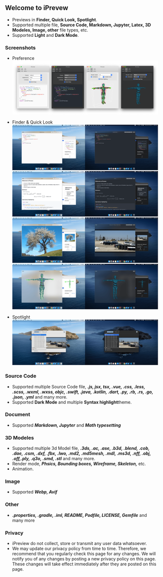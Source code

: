 ## Welcome to iPrevew

- Previews in **Finder, Quick Look, Spotlight**.
- Supported multiple file, **Source Code, Markdown, Jupyter, Latex, 3D Modeles, Image, other** file types, etc.
- Supported **Light** and **Dark Mode**.

### Screenshots
- Preference
  ![iPreview-setting](https://raw.githubusercontent.com/FinderGG/FinderGG.github.io/master/setting-panl.png)
  
- Finder & Quick Look
  ![iPreview-code](https://raw.githubusercontent.com/FinderGG/FinderGG.github.io/master/code-en.png)
  ![iPreview-markdown](https://raw.githubusercontent.com/FinderGG/FinderGG.github.io/master/markdown-en.png)
  ![iPreview-image](https://raw.githubusercontent.com/FinderGG/FinderGG.github.io/master/image-en.png)
  ![iPreview-3d](https://raw.githubusercontent.com/FinderGG/FinderGG.github.io/master/3d-en.png)
- Spotlight
  ![iPreview-setting](https://raw.githubusercontent.com/FinderGG/FinderGG.github.io/master/spotlight.png)


### Source Code
- Supported multiple Source Code file, ***.js, jsx, tsx, .vue, .css, .less, .scss, .wxml, .wxss, objc, .swift, .java, .kotlin, .dart, .py, .rb, .rs, .go, .json, .yml*** and many more.
- Supported **Dark Mode** and multiple **Syntax highlight**theme.

### Document
- Supported ***Markdown, Jupyter*** and ***Math typesetting***

### 3D Modeles
- Supported multiple 3d Model file, ***.3ds, .ac, .ase, .b3d, .blend, .cob, .dae, .csm, .dxf, .fbx, .lwo, .md2, .md5mesh, .mdl, .ms3d, .nff, .obj, .off,.ply, .q3o, .smd, .stl*** and many more.
- Render mode, ***Phsics, Bounding boxes, Wireframe, Skeleton,*** etc.
- Animation.

### Image
- Supported ***Webp, Avif***

### Other
- ***.properties, .gradle, .iml, README, Podfile, LICENSE, Gemfile*** and many more

### Privacy
- iPreview do not collect, store or transmit any user data whatsoever.
- We may update our privacy policy from time to time. Therefore, we recommend that you regularly check this page for any changes. We will notify you of any changes by posting a new privacy policy on this page. These changes will take effect immediately after they are posted on this page.
